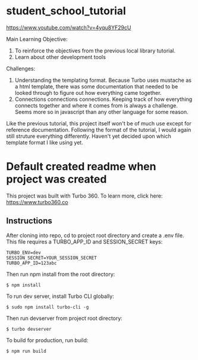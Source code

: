 # student_school_tutorial

https://www.youtube.com/watch?v=4yqu8YF29cU

Main Learning Objective:
1. To reinforce the objectives from the previous local library tutorial.
2. Learn about other development tools

Challenges:
1. Understanding the templating format. Because Turbo uses mustache as a html template, there was some documentation that needed to be looked through to figure out how everything came together.
2. Connections connections connections. Keeping track of how everything connects together and where it comes from is always a challenge. Seems more so in javascript than any other language for some reason.

Like the previous tutorial, this project itself won't be of much use except for reference documentation. Following the format of the tutorial, I would again still struture everything differently. Haven't yet decided upon which template format I like using yet.


# Default created readme when project was created

This project was built with Turbo 360. To learn more, click here: https://www.turbo360.co

## Instructions
After cloning into repo, cd to project root directory and create a .env file. This file requires a TURBO_APP_ID and SESSION_SECRET keys:

```
TURBO_ENV=dev
SESSION_SECRET=YOUR_SESSION_SECRET
TURBO_APP_ID=123abc
```

Then run npm install from the root directory:

```
$ npm install
```

To run dev server, install Turbo CLI globally:

```
$ sudo npm install turbo-cli -g
```

Then run devserver from project root directory:

```
$ turbo devserver
```

To build for production, run build:

```
$ npm run build
```

